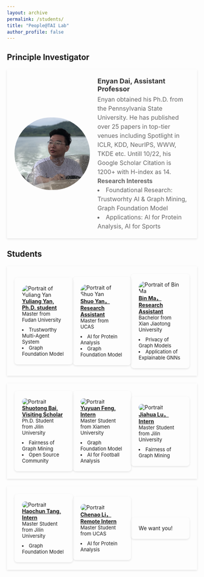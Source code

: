 ```yaml
---
layout: archive
permalink: /students/
title: "People@TAI Lab"
author_profile: false
---
```

## Principle Investigator
<style>
    .container {
        display: flex;
        align-items: center; /* Aligns items vertically */
        margin-top: 20px;
        padding: 20px;
        box-shadow: 0 2px 5px rgba(0,0,0,0.1);
    }
    .profile-img {
        max-width: 200px; /* Maximum width */
        margin-right: 20px;
        border-radius: 100px; /* Rounded corners */
    }
    .profile-details {
        flex-grow: 1; /* Takes up remaining space */
    }
    .profile-name {
        font-size: 18px;
        font-weight: bold;
        color: #333;
    }
    .profile-info {
        font-size: 16px;
        color: #666;
        margin-top: 5px;
        line-height: 1.5; /* Improved readability */
    }
    .red {
        color: red;
    }
</style>

<div class="container">
    <img src="../images/profile.png" alt="Profile Image" class="profile-img">
    <div class="profile-details">
        <div class="profile-name">Enyan Dai, Assistant Professor</div>
        <div class="profile-info">
        Enyan obtained his Ph.D. from the Pennsylvania State University. He has published over 25 papers in top-tier venues including Spotlight in ICLR, KDD, NeurIPS,  WWW, TKDE etc. Untill 10/22, his Google Scholar Citation is 1200+ with H-index as 14.
        <br>
        <b> Research Interests</b>
        <li>Foundational Research: Trustworhty AI & Graph Mining, Graph Foundation Model </li>
        <li>Applications: AI for Protein Analysis, AI for Sports</li>
        </div>
    </div>
    
</div>

## Students

<style>
    .container {
        display: flex;
        justify-content: space-around;
        margin-top: 20px;
    }
    .profile {
        border-radius: 8px;
        padding: 20px;
        box-shadow: 0 2px 5px rgba(0,0,0,0.1);
        width: 100%; /* Responsive width */
        max-width: 300px; /* Maximum width */
    }
    .profile img {
        width: 60%;
        border-radius: 150px;
    }
    .name {
        font-size: 14px;
        font-weight: bold;
        margin-top: 10px;
    }
    .position {
        font-size: 13px;
    }
    .research {
        margin-top: 10px;
        font-size: 13px;
    }
</style>

<div class="container">
    <div class="profile">
        <img src="" alt="Portrait of Yuliang Yan">
        <br>
        <a href="more_info1.html" class="name">Yuliang Yan, Ph.D. student</a>
        <div class="position">Master from Fudan University</div>
        <div class="research">
            <li>Trustworthy Multi-Agent System</li>
            <li>Graph Foundation Model</li>
        </div>
    </div>
    <div class="profile">
        <img src="path_to_image2.jpg" alt="Portrait of Shuo Yan">
        <br>
        <a href="more_info1.html" class="name"> Shuo Yan，Research Assistant</a>
        <div class="position">Master from UCAS</div>
        <div class="research">
            <li>AI for Protein Analysis</li>
            <li >Graph Foundation Model</li>
        </div>
    </div>
    <div class="profile">
        <img src="path_to_image3.jpg" alt="Portrait of Bin Ma">
        <br>
        <a href="more_info1.html" class="name"> Bin Ma，Research Assistant</a>
        <div class="position">Bachelor from Xian Jiaotong University</div>
        <div class="research">
            <li class="research-item">Privacy of Graph Models</li>
            <li class="research-item">Application of Explainable GNNs</li>
        </div>
    </div>
</div>

<div class="container">
    <div class="profile">
        <img src="" alt="Portrait">
        <br>
        <a href="more_info1.html" class="name">Shuotong Bai, Visiting Scholar</a>
        <div class="position">Ph.D. Student from Jilin University</div>
        <div class="research">
            <li>Fairness of Graph Mining</li>
            <li>Open Source Community</li>
        </div>
    </div>
    <div class="profile">
        <img src="path_to_image2.jpg" alt="Portrait">
        <br>
        <a href="more_info1.html" class="name"> Yuyuan Feng, Intern</a>
        <div class="position">Master Student from Xiamen University </div>
        <div class="research">
            <li>Graph Foundation Model</li>
            <li>AI for Football Analysis</li>
        </div>
    </div>
    <div class="profile">
        <img src="path_to_image3.jpg" alt="Portrait">
        <br>
        <a href="more_info1.html" class="name">Jiahua Lu，Intern</a>
        <div class="position">Master Student from Jilin University</div>
        <div class="research">
            <li class="research-item">Fairness of Graph Mining</li>
        </div>
    </div>
</div>

<div class="container">
    <div class="profile">
        <img src="" alt="Portrait">
        <br>
        <a href="more_info1.html" class="name">Haochun Tang, Intern</a>
        <div class="position">Master Student from Jilin University</div>
        <div class="research">
            <li>Graph Foundation Model</li>
        </div>
    </div>
    <div class="profile">
        <img src="path_to_image2.jpg" alt="Portrait">
        <br>
        <a href="more_info1.html" class="name"> Chenao Li，Remote Intern</a>
        <div class="position">Master Student from UCAS</div>
        <div class="research">
            <li>AI for Protein Analysis</li>
        </div>
    </div>
    <div class="profile">
    We want you!
    </div>
</div>


